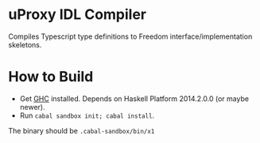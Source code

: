 uProxy IDL Compiler
===================

Compiles Typescript type definitions to Freedom interface/implementation skeletons.

# How to Build
 * Get [GHC](http://www.haskell.org/ghc/) installed. Depends on Haskell Platform 2014.2.0.0 (or maybe newer).
 * Run `cabal sandbox init; cabal install`.  

The binary should be `.cabal-sandbox/bin/x1`
